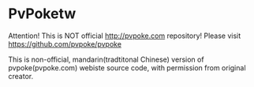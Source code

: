 # PvPoketw

Attention! This is NOT official http://pvpoke.com repository! 
Please visit https://github.com/pvpoke/pvpoke

This is non-official, mandarin(tradtitonal Chinese) version of pvpoke(pvpoke.com) webiste source code, with permission from original creator.


